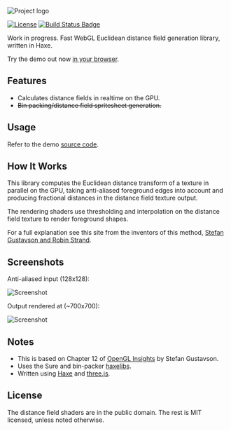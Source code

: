 ![Project logo](https://github.com/Tw1ddle/WebGL-Distance-Fields/blob/master/screenshots/webgl_distance_fields_logo.png?raw=true "WebGL Distance Fields Logo")

[![License](https://img.shields.io/:license-mit-blue.svg?style=flat-square)](https://github.com/Tw1ddle/WebGL-Distance-Fields/blob/master/sdf/LICENSE)
[![Build Status Badge](https://ci.appveyor.com/api/projects/status/github/Tw1ddle/Rectangle-Bin-Packing-Demo)](https://ci.appveyor.com/project/Tw1ddle/Rectangle-Bin-Packing-Demo)

Work in progress. Fast WebGL Euclidean distance field generation library, written in Haxe.

Try the demo out now [in your browser](https://tw1ddle.github.io/WebGL-Distance-Fields/).

## Features ##
* Calculates distance fields in realtime on the GPU.
* ~~Bin packing/distance field spritesheet generation.~~

## Usage ##

Refer to the demo [source code](https://github.com/Tw1ddle/WebGL-Distance-Fields).

## How It Works ##

This library computes the Euclidean distance transform of a texture in parallel on the GPU, taking anti-aliased foreground edges into account and producing fractional distances in the distance field texture output.

The rendering shaders use thresholding and interpolation on the distance field texture to render foreground shapes.

For a full explanation see this site from the inventors of this method, [Stefan Gustavson and Robin Strand](https://contourtextures.wikidot.com/).

## Screenshots ##

Anti-aliased input (128x128):

![Screenshot](https://github.com/Tw1ddle/WebGL-Distance-Fields/blob/master/screenshots/screenshot1.png?raw=true "WebGL Distance Fields Screenshot 1")

Output rendered at (~700x700):

![Screenshot](https://github.com/Tw1ddle/WebGL-Distance-Fields/blob/master/screenshots/screenshot2.png?raw=true "WebGL Distance Fields Screenshot 2")

## Notes ##
* This is based on Chapter 12 of [OpenGL Insights](https://openglinsights.com/) by Stefan Gustavson.
* Uses the Sure and bin-packer [haxelibs](https://lib.haxe.org/).
* Written using [Haxe](https://haxe.org/) and [three.js](https://threejs.org/).

## License ##
The distance field shaders are in the public domain. The rest is MIT licensed, unless noted otherwise.